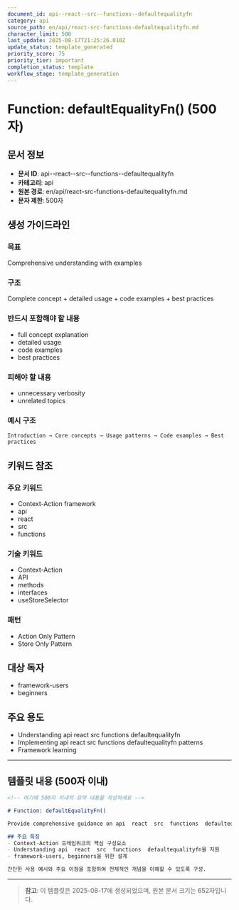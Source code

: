 ```yaml
---
document_id: api--react--src--functions--defaultequalityfn
category: api
source_path: en/api/react-src-functions-defaultequalityfn.md
character_limit: 500
last_update: 2025-08-17T21:25:26.010Z
update_status: template_generated
priority_score: 75
priority_tier: important
completion_status: template
workflow_stage: template_generation
---
```


# Function: defaultEqualityFn() (500자)

## 문서 정보
- **문서 ID**: api--react--src--functions--defaultequalityfn
- **카테고리**: api
- **원본 경로**: en/api/react-src-functions-defaultequalityfn.md
- **문자 제한**: 500자

## 생성 가이드라인

### 목표
Comprehensive understanding with examples

### 구조
Complete concept + detailed usage + code examples + best practices

### 반드시 포함해야 할 내용
- full concept explanation
- detailed usage
- code examples
- best practices

### 피해야 할 내용  
- unnecessary verbosity
- unrelated topics

### 예시 구조
```
Introduction → Core concepts → Usage patterns → Code examples → Best practices
```

## 키워드 참조

### 주요 키워드
- Context-Action framework
- api
- react
- src
- functions

### 기술 키워드
- Context-Action
- API
- methods
- interfaces
- useStoreSelector

### 패턴
- Action Only Pattern
- Store Only Pattern

## 대상 독자
- framework-users
- beginners

## 주요 용도
- Understanding api  react  src  functions  defaultequalityfn
- Implementing api  react  src  functions  defaultequalityfn patterns
- Framework learning

---

## 템플릿 내용 (500자 이내)

```markdown
<!-- 여기에 500자 이내의 요약 내용을 작성하세요 -->

# Function: defaultEqualityFn()

Provide comprehensive guidance on api  react  src  functions  defaultequalityfn

## 주요 특징
- Context-Action 프레임워크의 핵심 구성요소
- Understanding api  react  src  functions  defaultequalityfn을 지원
- framework-users, beginners을 위한 설계

간단한 사용 예시와 주요 이점을 포함하여 전체적인 개념을 이해할 수 있도록 구성.
```

---

> **참고**: 이 템플릿은 2025-08-17에 생성되었으며, 
> 원본 문서 크기는 652자입니다.
